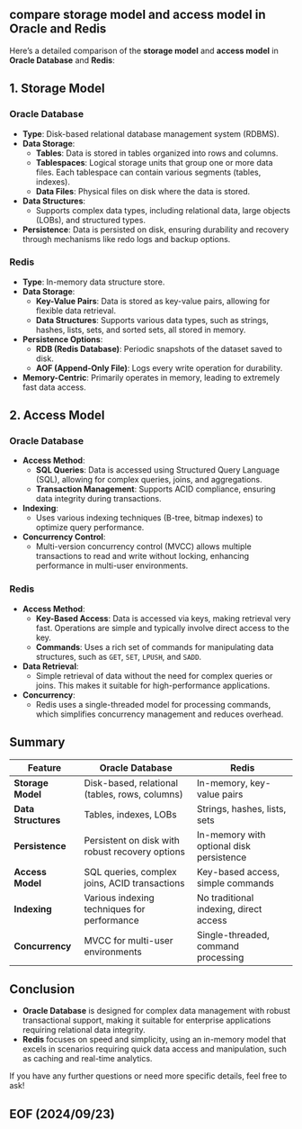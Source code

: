 ## compare storage model and access model in Oracle and Redis

Here’s a detailed comparison of the **storage model** and **access model** in **Oracle Database** and **Redis**:

## 1. Storage Model

### Oracle Database
- **Type**: Disk-based relational database management system (RDBMS).
- **Data Storage**:
  - **Tables**: Data is stored in tables organized into rows and columns.
  - **Tablespaces**: Logical storage units that group one or more data files. Each tablespace can contain various segments (tables, indexes).
  - **Data Files**: Physical files on disk where the data is stored.
- **Data Structures**:
  - Supports complex data types, including relational data, large objects (LOBs), and structured types.
- **Persistence**: Data is persisted on disk, ensuring durability and recovery through mechanisms like redo logs and backup options.

### Redis
- **Type**: In-memory data structure store.
- **Data Storage**:
  - **Key-Value Pairs**: Data is stored as key-value pairs, allowing for flexible data retrieval.
  - **Data Structures**: Supports various data types, such as strings, hashes, lists, sets, and sorted sets, all stored in memory.
- **Persistence Options**:
  - **RDB (Redis Database)**: Periodic snapshots of the dataset saved to disk.
  - **AOF (Append-Only File)**: Logs every write operation for durability.
- **Memory-Centric**: Primarily operates in memory, leading to extremely fast data access.

## 2. Access Model

### Oracle Database
- **Access Method**:
  - **SQL Queries**: Data is accessed using Structured Query Language (SQL), allowing for complex queries, joins, and aggregations.
  - **Transaction Management**: Supports ACID compliance, ensuring data integrity during transactions.
- **Indexing**:
  - Uses various indexing techniques (B-tree, bitmap indexes) to optimize query performance.
- **Concurrency Control**:
  - Multi-version concurrency control (MVCC) allows multiple transactions to read and write without locking, enhancing performance in multi-user environments.

### Redis
- **Access Method**:
  - **Key-Based Access**: Data is accessed via keys, making retrieval very fast. Operations are simple and typically involve direct access to the key.
  - **Commands**: Uses a rich set of commands for manipulating data structures, such as `GET`, `SET`, `LPUSH`, and `SADD`.
- **Data Retrieval**:
  - Simple retrieval of data without the need for complex queries or joins. This makes it suitable for high-performance applications.
- **Concurrency**:
  - Redis uses a single-threaded model for processing commands, which simplifies concurrency management and reduces overhead.

## Summary

| Feature                | Oracle Database                                          | Redis                                  |
|------------------------|---------------------------------------------------------|----------------------------------------|
| **Storage Model**      | Disk-based, relational (tables, rows, columns)         | In-memory, key-value pairs             |
| **Data Structures**    | Tables, indexes, LOBs                                   | Strings, hashes, lists, sets           |
| **Persistence**        | Persistent on disk with robust recovery options         | In-memory with optional disk persistence|
| **Access Model**       | SQL queries, complex joins, ACID transactions           | Key-based access, simple commands      |
| **Indexing**           | Various indexing techniques for performance              | No traditional indexing, direct access |
| **Concurrency**        | MVCC for multi-user environments                         | Single-threaded, command processing    |

## Conclusion

- **Oracle Database** is designed for complex data management with robust transactional support, making it suitable for enterprise applications requiring relational data integrity.
- **Redis** focuses on speed and simplicity, using an in-memory model that excels in scenarios requiring quick data access and manipulation, such as caching and real-time analytics.

If you have any further questions or need more specific details, feel free to ask!


## EOF (2024/09/23)